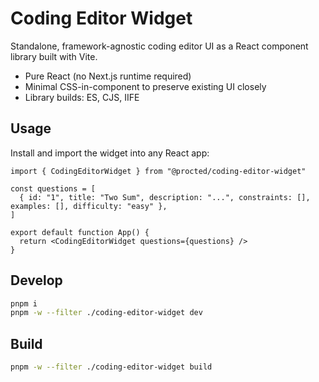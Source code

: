 # Coding Editor Widget

Standalone, framework-agnostic coding editor UI as a React component library built with Vite.

- Pure React (no Next.js runtime required)
- Minimal CSS-in-component to preserve existing UI closely
- Library builds: ES, CJS, IIFE

## Usage

Install and import the widget into any React app:

```tsx
import { CodingEditorWidget } from "@procted/coding-editor-widget"

const questions = [
  { id: "1", title: "Two Sum", description: "...", constraints: [], examples: [], difficulty: "easy" },
]

export default function App() {
  return <CodingEditorWidget questions={questions} />
}
```

## Develop

```sh
pnpm i
pnpm -w --filter ./coding-editor-widget dev
```

## Build

```sh
pnpm -w --filter ./coding-editor-widget build
```
